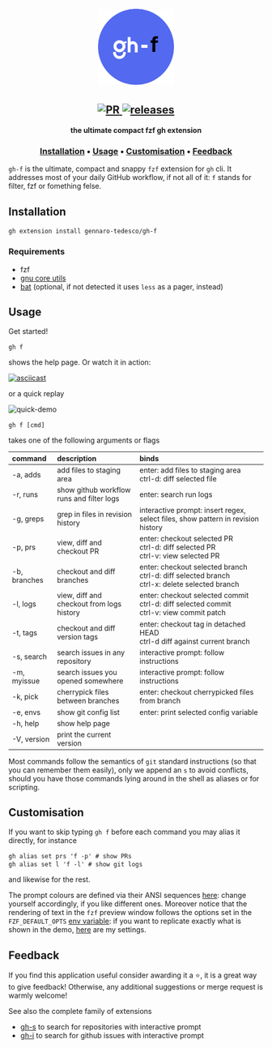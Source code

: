 <h1 align="center">
  <br>
  <img width="150" height="150" src="gh-f-logo.png">
  <br>
</h1>

<h2 align="center">
  <a href="#" onclick="return false;">
    <img alt="PR" src="https://img.shields.io/badge/PRs-welcome-brightgreen.svg?style=flat"/>
  </a>
  <a href="https://github.com/gennaro-tedesco/gh-f/releases">
    <img alt="releases" src="https://img.shields.io/github/release/gennaro-tedesco/gh-f"/>
  </a>
</h2>

<h4 align="center">the ultimate compact fzf gh extension</h4>
<h3 align="center">
  <a href="#Installation">Installation</a> •
  <a href="#Usage">Usage</a> •
  <a href="#Customisation">Customisation</a> •
  <a href="#Feedback">Feedback</a>
</h3>

`gh-f` is the ultimate, compact and snappy `fzf` extension for `gh` cli. It addresses most of your daily GitHub workflow, if not all of it: `f` stands for filter, fzf or fomething felse.

## Installation
```
gh extension install gennaro-tedesco/gh-f
```
### Requirements
- fzf
- [gnu core utils](https://www.gnu.org/software/coreutils/)
- [bat](https://github.com/sharkdp/bat) (optional, if not detected it uses `less` as a pager, instead)

## Usage
Get started!
```
gh f
```
shows the help page. Or watch it in action:

[![asciicast](https://asciinema.org/a/EmYMmhOAn0dWAyBYrNqKk5AlR.svg)](https://asciinema.org/a/EmYMmhOAn0dWAyBYrNqKk5AlR)

or a quick replay

![quick-demo](https://user-images.githubusercontent.com/15387611/157561174-d8bcfc81-0d12-4263-aeb9-19ba410ef40a.gif)

```
gh f [cmd]
```
takes one of the following arguments or flags

| command       | description                               | binds
|:------------  |:----------------------------------------- |:------
| -a, adds      | add files to staging area                 | enter: add files to staging area<br>ctrl-d: diff selected file
| -r, runs      | show github workflow runs and filter logs | enter: search run logs
| -g, greps     | grep in files in revision history         | interactive prompt: insert regex, select files, show pattern in revision history
| -p, prs       | view, diff and checkout PR                | enter: checkout selected PR<br>ctrl-d: diff selected PR<br>ctrl-v: view selected PR
| -b, branches  | checkout and diff branches                | enter: checkout selected branch<br>ctrl-d: diff selected branch<br>ctrl-x: delete selected branch
| -l, logs      | view, diff and checkout from logs history | enter: checkout selected commit<br>ctrl-d: diff selected commit<br>ctrl-v: view commit patch
| -t, tags      | checkout and diff version tags            | enter: checkout tag in detached HEAD<br>ctrl-d diff against current branch
| -s, search    | search issues in any repository           | interactive prompt: follow instructions
| -m, myissue   | search issues you opened somewhere        | interactive prompt: follow instructions
| -k, pick      | cherrypick files between branches         | enter: checkout cherrypicked files from branch
| -e, envs      | show git config list                      | enter: print selected config variable
| -h, help      | show help page                            |
| -V, version   | print the current version                 |

Most commands follow the semantics of `git` standard instructions (so that you can remember them easily), only we append an `s` to avoid conflicts, should you have those commands lying around in the shell as aliases or for scripting.

## Customisation
If you want to skip typing `gh f` before each command you may alias it directly, for instance
```
gh alias set prs 'f -p' # show PRs
gh alias set l 'f -l' # show git logs
```
and likewise for the rest.

The prompt colours are defined via their ANSI sequences [here](https://github.com/gennaro-tedesco/gh-f/blob/37157bb30c2bceb99a5c9d6d199c543ce347690f/gh-f#L6-L9): change yourself accordingly, if you like different ones. Moreover notice that the rendering of text in the `fzf` preview window follows the options set in the `FZF_DEFAULT_OPTS` [env variable](https://github.com/junegunn/fzf#environment-variables): if you want to replicate exactly what is shown in the demo, [here](https://github.com/gennaro-tedesco/dotfiles/blob/132eeec7d9573ca3ccd47a078d19029b75010b2b/zsh/zshrc#L43) are my settings.

## Feedback
If you find this application useful consider awarding it a ⭐, it is a great way to give feedback! Otherwise, any additional suggestions or merge request is warmly welcome!

See also the complete family of extensions
- [gh-s](https://github.com/gennaro-tedesco/gh-s) to search for repositories with interactive prompt
- [gh-i](https://github.com/gennaro-tedesco/gh-i) to search for github issues with interactive prompt
